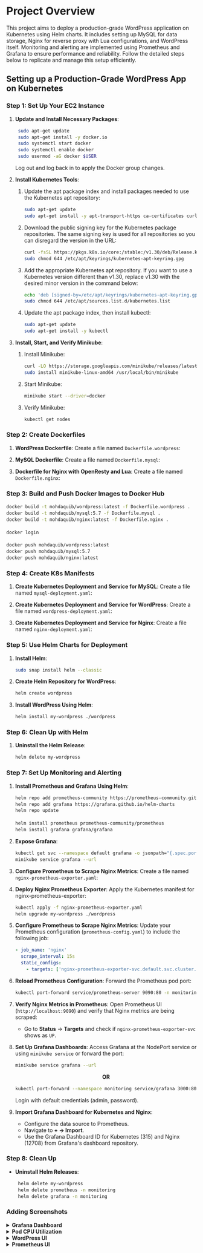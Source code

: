 # Project Overview

This project aims to deploy a production-grade WordPress application on Kubernetes using Helm charts. It includes setting up MySQL for data storage, Nginx for reverse proxy with Lua configurations, and WordPress itself. Monitoring and alerting are implemented using Prometheus and Grafana to ensure performance and reliability. Follow the detailed steps below to replicate and manage this setup efficiently.

## Setting up a Production-Grade WordPress App on Kubernetes

### Step 1: Set Up Your EC2 Instance

1. **Update and Install Necessary Packages**:
   ```sh
    sudo apt-get update
    sudo apt-get install -y docker.io
    sudo systemctl start docker
    sudo systemctl enable docker
    sudo usermod -aG docker $USER
   ```
   Log out and log back in to apply the Docker group changes.

2. **Install Kubernetes Tools**:
    1. Update the apt package index and install packages needed to use the Kubernetes apt repository:
        ```sh
        sudo apt-get update
        sudo apt-get install -y apt-transport-https ca-certificates curl gnupg
        ```
    
    2. Download the public signing key for the Kubernetes package repositories. The same signing key is used for all repositories so you can disregard the version in the URL:
        ```sh
        curl -fsSL https://pkgs.k8s.io/core:/stable:/v1.30/deb/Release.key | sudo gpg --dearmor -o /etc/apt/keyrings/kubernetes-apt-keyring.gpg
        sudo chmod 644 /etc/apt/keyrings/kubernetes-apt-keyring.gpg 
        ```

    3. Add the appropriate Kubernetes apt repository. If you want to use a Kubernetes version different than v1.30, replace v1.30 with the desired minor version in the command below:
        ```sh
        echo 'deb [signed-by=/etc/apt/keyrings/kubernetes-apt-keyring.gpg] https://pkgs.k8s.io/core:/stable:/v1.30/deb/ /' | sudo tee /etc/apt/sources.list.d/kubernetes.list
        sudo chmod 644 /etc/apt/sources.list.d/kubernetes.list   
        ```
    4. Update the apt package index, then install kubectl:
        ```sh
        sudo apt-get update
        sudo apt-get install -y kubectl
        ```

3. **Install, Start, and Verify Minikube**:
    1. Install Minikube:
        ```sh
        curl -LO https://storage.googleapis.com/minikube/releases/latest/minikube-linux-amd64
        sudo install minikube-linux-amd64 /usr/local/bin/minikube
        ```
    
    2. Start Minikube:
        ```sh
        minikube start --driver=docker
        ```
    
    3. Verify Minikube:
        ```sh
        kubectl get nodes
        ```

### Step 2: Create Dockerfiles
1. **WordPress Dockerfile**:
   Create a file named `Dockerfile.wordpress`:

2. **MySQL Dockerfile**:
   Create a file named `Dockerfile.mysql`:

3. **Dockerfile for Nginx with OpenResty and Lua**:
    Create a file named `Dockerfile.nginx`:

### Step 3: Build and Push Docker Images to Docker Hub
```sh
docker build -t mohdaquib/wordpress:latest -f Dockerfile.wordpress .
docker build -t mohdaquib/mysql:5.7 -f Dockerfile.mysql .
docker build -t mohdaquib/nginx:latest -f Dockerfile.nginx .

docker login

docker push mohdaquib/wordpress:latest
docker push mohdaquib/mysql:5.7
docker push mohdaquib/nginx:latest
```

### Step 4: Create K8s Manifests

1. **Create Kubernetes Deployment and Service for MySQL**:
   Create a file named `mysql-deployment.yaml`:
 
2. **Create Kubernetes Deployment and Service for WordPress**:
   Create a file named `wordpress-deployment.yaml`:

3. **Create Kubernetes Deployment and Service for Nginx**:
   Create a file named `nginx-deployment.yaml`:


### Step 5: Use Helm Charts for Deployment

1. **Install Helm**:
   ```sh
   sudo snap install helm --classic
   ```

2. **Create Helm Repository for WordPress**:
   ```sh
   helm create wordpress
   ```

3. **Install WordPress Using Helm**:
   ```sh
   helm install my-wordpress ./wordpress
   ```

### Step 6: Clean Up with Helm
1. **Uninstall the Helm Release**:
   ```sh
   helm delete my-wordpress
   ```


### Step 7: Set Up Monitoring and Alerting

1. **Install Prometheus and Grafana Using Helm**:
   ```sh
   helm repo add prometheus-community https://prometheus-community.github.io/helm-charts
   helm repo add grafana https://grafana.github.io/helm-charts
   helm repo update

   helm install prometheus prometheus-community/prometheus
   helm install grafana grafana/grafana
   ```

2. **Expose Grafana**:
   ```sh
   kubectl get svc --namespace default grafana -o jsonpath="{.spec.ports[0].nodePort}"
   minikube service grafana --url
   ```

3. **Configure Prometheus to Scrape Nginx Metrics**:
   Create a file named `nginx-prometheus-exporter.yaml`:

4. **Deploy Nginx Prometheus Exporter**:
   Apply the Kubernetes manifest for nginx-prometheus-exporter:
   ```sh
   kubectl apply -f nginx-prometheus-exporter.yaml
   helm upgrade my-wordpress ./wordpress
   ```

5. **Configure Prometheus to Scrape Nginx Metrics**:
   Update your Prometheus configuration (`prometheus-config.yaml`) to include the following job:
   ```yaml
   - job_name: 'nginx'
     scrape_interval: 15s
     static_configs:
       - targets: ['nginx-prometheus-exporter-svc.default.svc.cluster.local:9113']
   ```

6. **Reload Prometheus Configuration**:
   Forward the Prometheus pod port:
   ```sh
   kubectl port-forward service/prometheus-server 9090:80 -n monitoring
   ```

7. **Verify Nginx Metrics in Prometheus**:
   Open Prometheus UI (`http://localhost:9090`) and verify that Nginx metrics are being scraped:
   - Go to **Status** -> **Targets** and check if `nginx-prometheus-exporter-svc` shows as `UP`.

8. **Set Up Grafana Dashboards**:
   Access Grafana at the NodePort service or using `minikube service` or forward the port:
   ```sh
   minikube service grafana --url
   ```
   <center> <b> OR </b> </center>

   ```sh
   kubectl port-forward --namespace monitoring service/grafana 3000:80
   ```
   Login with default credentials (admin, password).

9. **Import Grafana Dashboard for Kubernetes and Nginx**:
   - Configure the data source to Prometheus.
   - Navigate to **+ -> Import**.
   - Use the Grafana Dashboard ID for Kubernetes (315) and Nginx (12708) from Grafana's dashboard repository.


### Step 8: Clean Up

-  **Uninstall Helm Releases**:
   ```sh
	helm delete my-wordpress            
	helm delete prometheus -n monitoring 
	helm delete grafana -n monitoring
   ```


### Adding Screenshots

<details>
<summary><b>Grafana Dashboard</b></summary>
  
<!-- ![Grafana Dashboard](/img/grafanaDashboard.png) -->
<img src="./img/grafanaDashboard.png" alt="Grafana Dashboard" width="500"/>

</details>

<details>
<summary><b>Pod CPU Utilization</b></summary>
  
<!-- ![Pod CPU Utilization](/img/grafana-podcpu.png) -->
<img src="./img/grafana-podcpu.png" alt="Pod CPU Utilization" width="500"/>

</details>

<details>
<summary><b>WordPress UI</b></summary>
  
<!-- ![WordPress UI](/img/wordpress.png) -->
<img src="./img/wordpress.png" alt="WordPress UI" width="500"/>

</details>

<details>
<summary><b>Prometheus UI</b></summary>
  
<!-- ![Prometheus UI](/img/prometheusUI.png)
![Prometheus UI](/img/prometheusUI2.png) -->
<img src="./img/prometheusUI.png" alt="Prometheus UI" width="500" height="260"/>
<img src="./img/prometheusUI2.png" alt="Prometheus UI" width="500"/>
</details>